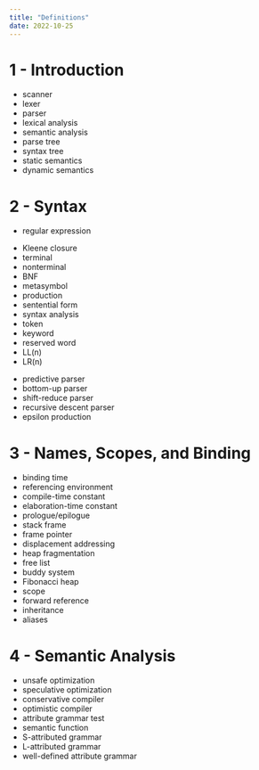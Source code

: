 ```yaml
---
title: "Definitions"
date: 2022-10-25
---
```


# 1 - Introduction
* scanner
* lexer
* parser
* lexical analysis
* semantic analysis
* parse tree
* syntax tree
* static semantics
* dynamic semantics
# 2 - Syntax
* regular expression
- Kleene closure
- terminal
- nonterminal
- BNF
- metasymbol
- production
- sentential form
- syntax analysis
- token
- keyword
- reserved word
- LL(n)
- LR(n)  
* predictive parser
* bottom-up parser
* shift-reduce parser
* recursive descent parser
* epsilon production
# 3 - Names, Scopes, and Binding
* binding time
* referencing environment
* compile-time constant
* elaboration-time constant
* prologue/epilogue
* stack frame
* frame pointer
* displacement addressing
* heap fragmentation
* free list
* buddy system
* Fibonacci heap
* scope
* forward reference
* inheritance
* aliases
# 4 - Semantic Analysis
* unsafe optimization
* speculative optimization
* conservative compiler
* optimistic compiler
* attribute grammar test
* semantic function
* S-attributed grammar
* L-attributed grammar
* well-defined attribute grammar